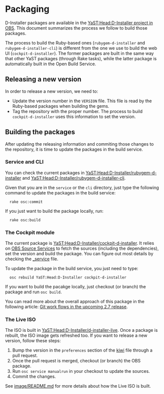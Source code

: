 # Packaging

D-Installer packages are available in the [YaST:Head:D-Installer project in
OBS](https://build.opensuse.org/project/show/YaST:Head:D-Installer). This document summarizes the
process we follow to build those packages.

The process to build the Ruby-based ones (`rubygem-d-installer` and `rubygem-d-installer-cli`) is
different from the one we use to build the web UI (`cockpit-d-installer`). The former packages are
built in the same way that other YaST packages (through Rake tasks), while the latter package is
automatically built in the Open Build Service.

## Releasing a new version

In order to release a new version, we need to:

* Update the version number in the `VERSION` file. This file is read by the Ruby-based packages
  when building the gems.
* Tag the repository with the proper number. The process to build `cockpit-d-installer` uses this
  information to set the version.

## Building the packages

After updating the releasing information and commiting those changes to the repository, it is time
to update the packages in the build service.

### Service and CLI

You can check the current packages in
[YaST:Head:D-Installer/rubygem-d-installer](https://build.opensuse.org/package/show/YaST:Head:D-Installer/rubygem-d-installer)
and
[YaST:Head:D-Installer/rubygem-d-installer-cli](https://build.opensuse.org/package/show/YaST:Head:D-Installer/rubygem-d-installer-cli).

Given that you are in the `service` or the `cli` directory, just type the following command to
update the packages in the build service:

      rake osc:commit

If you just want to build the package locally, run:

      rake osc:build

### The Cockpit module

The current package is
[YaST:Head:D-Installer/cockpit-d-installer](https://build.opensuse.org/package/show/YaST:Head:D-Installer/cockpit-d-installer).
It relies on [OBS Source
Services](https://openbuildservice.org/help/manuals/obs-user-guide/cha.obs.source_service.html) to
fetch the sources (including the dependencies), set the version and build the package. You can
figure out most details by checking the [_service](_./web/package/_service) file.

To update the package in the build service, you just need to type:

      osc rebuild YaST:Head:D-Installer cockpit-d-installer

If you want to build the pacakge locally, just checkout (or branch) the package and run `osc build`.

You can read more about the overall approach of this package in the following article: [Git work
flows in the upcoming 2.7 release](https://openbuildservice.org/2016/04/08/new_git_in_27/).

### The Live ISO

The ISO is built in
[YaST:Head:D-Installer/d-installer-live](https://build.opensuse.org/package/show/YaST:Head:D-Installer/d-installer-live).
Once a package is rebuilt, the ISO image gets refreshed too. If you want to release
a new version, follow these steps:

1. Bump the version in the `preferences` section of the [kiwi](./image/d-installer-live.kiwi) file
   through a pull request.
2. Once the pull request is merged, checkout (or branch) the OBS package.
3. Run `osc service manualrun` in your checkout to update the sources.
4. Commit the changes.

See [image/README.md](./image/README.md) for more details about how the Live ISO is built.
